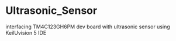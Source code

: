 # Ultrasonic_Sensor

interfacing TM4C123GH6PM dev board 
with ultrasonic sensor using KeilUvision 5 IDE
